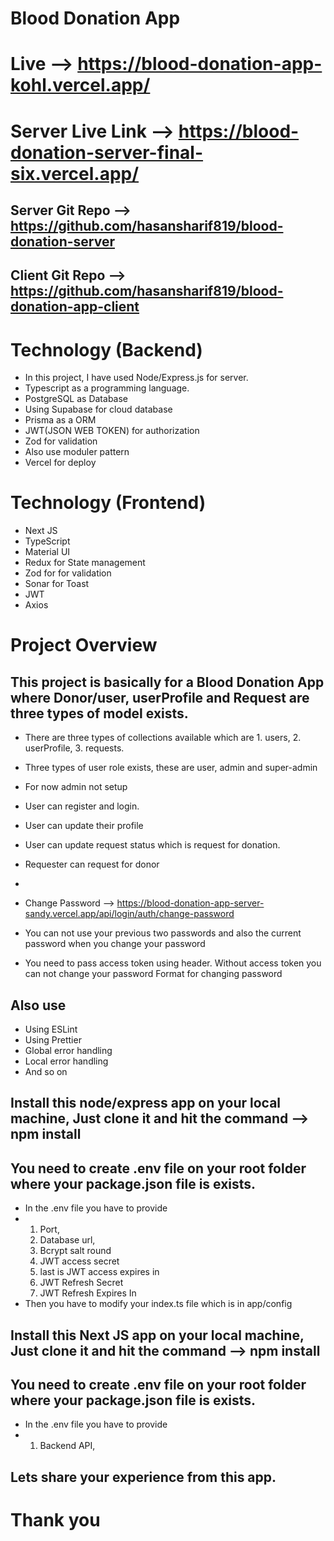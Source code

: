 # Blood Donation App

# Live --> https://blood-donation-app-kohl.vercel.app/

# Server Live Link --> https://blood-donation-server-final-six.vercel.app/

## Server Git Repo --> https://github.com/hasansharif819/blood-donation-server
## Client Git Repo --> https://github.com/hasansharif819/blood-donation-app-client

# Technology (Backend)
* In this project, I have used Node/Express.js for server. 
* Typescript as a programming language. 
* PostgreSQL as Database
* Using Supabase for cloud database
* Prisma as a ORM
* JWT(JSON WEB TOKEN) for authorization
* Zod for validation
* Also use moduler pattern
* Vercel for deploy

# Technology (Frontend)

* Next JS
* TypeScript
* Material UI
* Redux for State management
* Zod for for validation
* Sonar for Toast
* JWT
* Axios

# Project Overview
## This project is basically for a Blood Donation App where Donor/user, userProfile and Request are three types of model exists.
* There are three  types of collections available which are 1. users, 2. userProfile, 3. requests.
* Three types of user role exists, these are user, admin and super-admin
* For now admin not setup
* User can register and login.
* User can update their profile
* User can update request status which is request for donation.
* Requester can request for donor

* 
* Change Password --> https://blood-donation-app-server-sandy.vercel.app/api/login/auth/change-password
* You can not use your previous two passwords and also the current password when you change your password
* You need to pass access token using header. Without access token you can not change your password
  Format for changing password


## Also use
* Using ESLint
* Using Prettier
* Global error handling
* Local error handling
* And so on


## Install this node/express app on your local machine, Just clone it and hit the command --> npm install
## You need to create .env file on your root folder where your package.json file is exists.
* In the .env file you have to provide
* 1. Port,
  2. Database url,
  3. Bcrypt salt round
  4. JWT access secret
  5. last is JWT access expires in
  6. JWT Refresh Secret
  7. JWT Refresh Expires In
* Then you have to modify your index.ts file which is in app/config

## Install this Next JS app on your local machine, Just clone it and hit the command --> npm install
## You need to create .env file on your root folder where your package.json file is exists.
* In the .env file you have to provide
* 1. Backend API,

## Lets share your experience from this app. 

# Thank you
